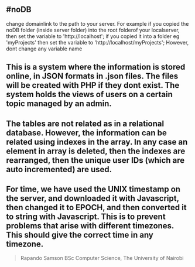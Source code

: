 #noDB
-
 change domainlink to the path to your server. For example if you copied the noDB folder (inside server folder) into the root folderof your localserver, then set the variable to
 'http://localhost';
 if you copied it into a folder eg 'myProjects'
 then set the variable to 'http://localhost/myProjects';
However, dont change any variable name



This is a system where the information is stored online, in JSON formats in .json files. The files will be created with PHP if they dont exist. The system holds the views of users on a certain topic managed by an admin.
-----
The tables are not related as in a relational database. However, the information can be related using indexes in the array. In any case an element in array is deleted, then the indexes are rearranged, then the unique user IDs (which are auto incremented) are used. 
----
For time, we have used the UNIX timestamp on the server, and downloaded it with Javascript, then changed it to EPOCH, and then converted it to string with Javascript. This is to prevent problems that arise with different timezones. This should give the correct time in any timezone.
---

> Rapando Samson 
BSc Computer Science, The University of Nairobi 

